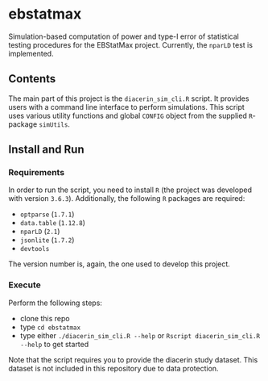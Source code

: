 # ebstatmax
Simulation-based computation of power and type-I error of statistical testing procedures for the EBStatMax project. Currently, the `nparLD` test is implemented.

## Contents

The main part of this project is the `diacerin_sim_cli.R` script. It provides users with a command line interface to perform simulations. This script uses various utility functions and global `CONFIG` object from the supplied `R`-package `simUtils`.

## Install and Run

### Requirements
In order to run the script, you need to install `R` (the project was developed with version `3.6.3`). Additionally, the following `R` packages are required:
  - `optparse` (`1.7.1`)
  - `data.table` (`1.12.8`)
  - `nparLD` (`2.1`)
  - `jsonlite` (`1.7.2`)
  - `devtools`

The version number is, again, the one used to develop this project.

### Execute
Perform the following steps:
  - clone this repo
  - type `cd ebstatmax`
  - type either `./diacerin_sim_cli.R --help` or `Rscript diacerin_sim_cli.R --help` to get started

Note that the script requires you to provide the diacerin study dataset. This dataset is not included in this repository due to data protection.



